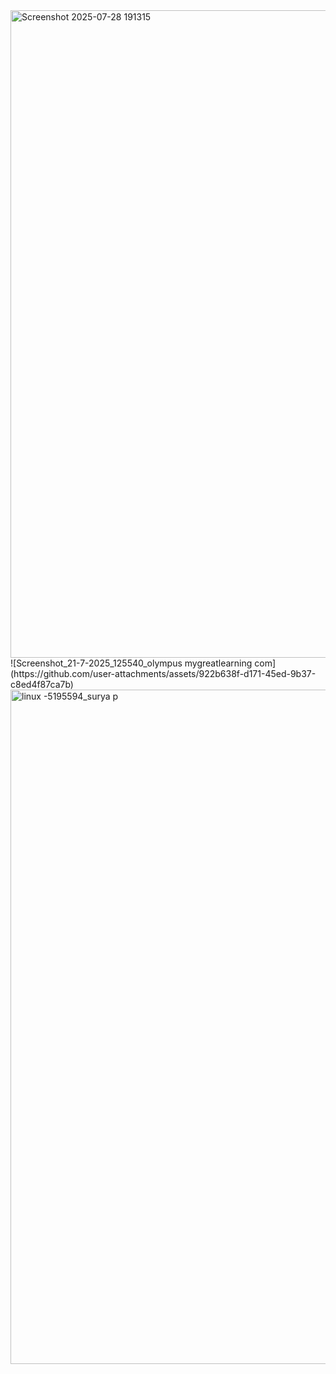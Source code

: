<img width="1495" height="1036" alt="Screenshot 2025-07-28 191315" src="https://github.com/user-attachments/assets/65552db3-77d2-4f3f-8022-976d8b1b6999" />
![Screenshot_21-7-2025_125540_olympus mygreatlearning com](https://github.com/user-attachments/assets/922b638f-d171-45ed-9b37-c8ed4f87ca7b)
<img width="1919" height="1079" alt="linux -5195594_surya p" src="https://github.com/user-attachments/assets/52600ed3-bf7e-4359-b093-3673bdeaaf19" />
